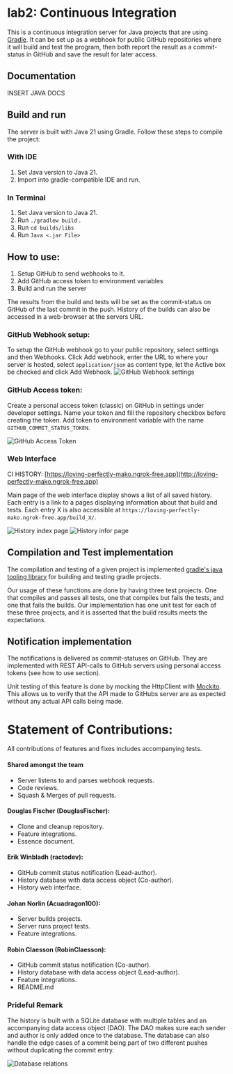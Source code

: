 # lab2: Continuous Integration

This is a continuous integration server for Java projects that are using [Gradle](https://gradle.org/). It can be set up as a webhook for public GitHub repositories where it will build and test the program, then both report the result as a commit-status in GitHub and save the result for later access.

## Documentation 

INSERT JAVA DOCS

## Build and run
The server is built with Java 21 using Gradle. Follow these steps to compile the project: 

### With IDE
1. Set Java version to Java 21.
2. Import into gradle-compatible IDE and run.

### In Terminal 
1. Set Java version to Java 21.
2. Run `./gradlew build` .
3. Run `cd builds/libs`
4. Run `Java <.jar File>`

## How to use:
1. Setup GitHub to send webhooks to it. 
2. Add GitHub access token to environment variables
3. Build and run the server
   
The results from the build and tests will be set as the commit-status on GitHub of the last commit in the push. History of the builds can also be accessed in a web-browser at the servers URL. 

### GitHub Webhook setup: 
To setup the GitHub webhook go to your public repository, select settings and then Webhooks. Click Add webhook, enter the URL to where your server is hosted, select `application/json` as content type, let the Active box be checked and click Add Webhook. 
![GitHub Webhook settings](Assets/WebhookSetup.png)

### GitHub Access token: 
Create a personal access token (classic) on GitHub in settings under developer settings. Name your token and fill the repository checkbox before creating the token. Add token to environment variable with the name `GITHUB_COMMIT_STATUS_TOKEN`.

![GitHub Access Token](/Assets/GitHubAccess.png)


### Web Interface 
CI HISTORY: [https://loving-perfectly-mako.ngrok-free.app](http://loving-perfectly-mako.ngrok-free.app)

Main page of the web interface display shows a list of all saved history. Each entry is a link to a pages displaying information about that build and tests. Each entry X is also accessible at `https://loving-perfectly-mako.ngrok-free.app/build_X/`. 

![History index page](/Assets/Index.png)
![History infor page](/Assets/History.png)

## Compilation and Test implementation
The compilation and testing of a given project is implemented [gradle's java tooling library](https://docs.gradle.org/current/javadoc/org/gradle/tooling/package-summary.html) for building and testing gradle projects. 

Our usage of these functions are done by having three test projects. One that compiles and passes all tests, one that compiles but fails the tests, and one that fails the builds. Our implementation has one unit test for each of these three projects, and it is asserted that the build results meets the expectations. 

## Notification implementation 
The notifications is delivered as commit-statuses on GitHub. They are implemented with REST API-calls to GitHub servers using personal access tokens (see how to use section). 

Unit testing of this feature is done by mocking the HttpClient with [Mockito](https://github.com/mockito/mockito). This allows us to verify that the API made to GitHubs server are as expected without any actual API calls being made. 

# Statement of Contributions:
All contributions of features and fixes includes accompanying tests.

#### Shared amongst the team
* Server listens to and parses webhook requests.
* Code reviews.
* Squash & Merges of pull requests. 

#### Douglas Fischer (DouglasFischer):
* Clone and cleanup repository.
* Feature integrations.
* Essence document.

#### Erik Winbladh (ractodev):
* GitHub commit status notification (Lead-author).
* History database with data access object (Co-author).
* History web interface.

#### Johan Norlin (Acuadragon100):
* Server builds projects.
* Server runs project tests. 
* Feature integrations. 

#### Robin Claesson (RobinClaesson):
* GitHub commit status notification (Co-author).
* History database with data access object (Lead-author).
* Feature integrations.
* README.md 

### Prideful Remark
The history is built with a SQLite database with multiple tables and an accompanying data access object (DAO). The DAO makes sure each sender and author is only added once to the database. The database can also handle the edge cases of a commit being part of two different pushes without duplicating the commit entry. 

![Database relations](Assets/database.png)
